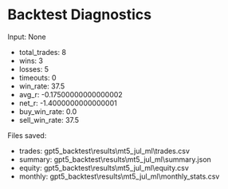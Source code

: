 # Backtest Diagnostics

Input: None

- total_trades: 8
- wins: 3
- losses: 5
- timeouts: 0
- win_rate: 37.5
- avg_r: -0.17500000000000002
- net_r: -1.4000000000000001
- buy_win_rate: 0.0
- sell_win_rate: 37.5

Files saved:
- trades: gpt5_backtest\results\mt5_jul_ml\trades.csv
- summary: gpt5_backtest\results\mt5_jul_ml\summary.json
- equity: gpt5_backtest\results\mt5_jul_ml\equity.csv
- monthly: gpt5_backtest\results\mt5_jul_ml\monthly_stats.csv
